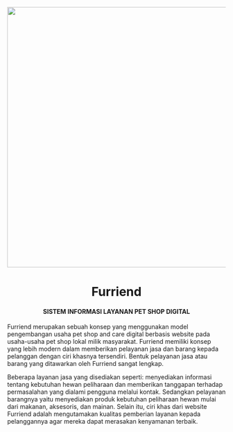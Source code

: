 <p align="center"><a><img src="public/assets/imgs/logo/logo.png" width="600"></a></p> 
<h1 align="center"><b>Furriend</b></h1>

<h4 align="center">SISTEM INFORMASI LAYANAN PET SHOP DIGITAL</h4>

Furriend merupakan sebuah konsep yang menggunakan model pengembangan usaha pet shop and care digital berbasis website pada usaha-usaha pet shop lokal milik masyarakat. Furriend memiliki konsep yang lebih modern dalam memberikan pelayanan jasa dan barang kepada pelanggan dengan ciri khasnya tersendiri. Bentuk pelayanan jasa atau barang yang ditawarkan oleh Furriend sangat lengkap.

Beberapa layanan jasa yang disediakan seperti: menyediakan informasi tentang kebutuhan hewan peliharaan dan memberikan tanggapan terhadap permasalahan yang dialami pengguna melalui kontak. Sedangkan pelayanan barangnya yaitu menyediakan produk kebutuhan peliharaan hewan mulai dari makanan, aksesoris, dan mainan. Selain itu, ciri khas dari website Furriend adalah mengutamakan kualitas pemberian layanan kepada pelanggannya agar mereka dapat merasakan kenyamanan terbaik.
